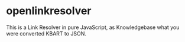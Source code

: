 # openlinkresolver 
This is a Link Resolver in pure JavaScript, as Knowledgebase what you were converted KBART to JSON.
